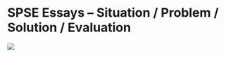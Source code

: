 
# SPSE Essays – Situation / Problem / Solution / Evaluation

![](https://academic-englishuk.com/wp-content/uploads/2022/09/An-SPSE-Essay.png)

